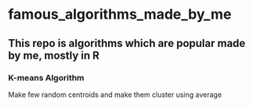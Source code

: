 # famous_algorithms_made_by_me

## This repo is algorithms which are popular made by me, mostly in R


### K-means Algorithm
Make few random centroids and make them cluster using average
